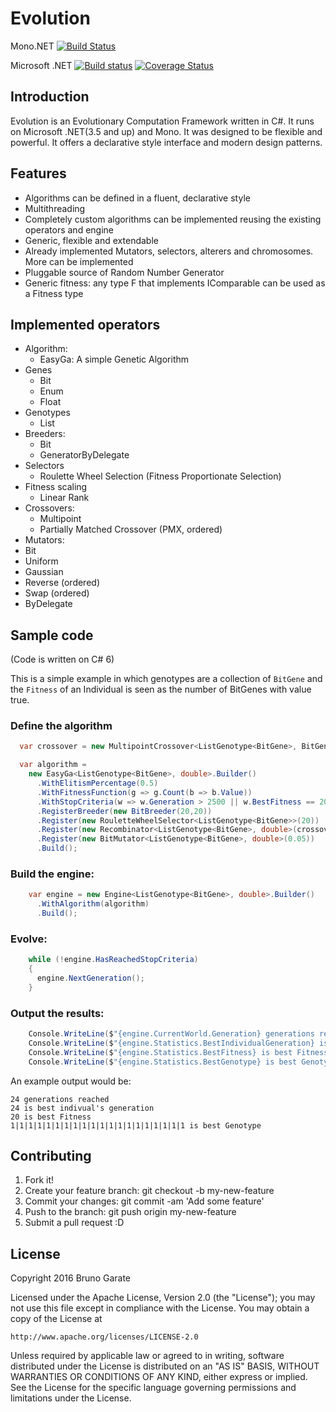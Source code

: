 # Evolution

Mono.NET [![Build Status](https://travis-ci.org/bgarate/Evolution.svg?branch=master)](https://travis-ci.org/bgarate/Evolution)

Microsoft .NET [![Build status](https://ci.appveyor.com/api/projects/status/uhabegnl9qrlo2ma?svg=true)](https://ci.appveyor.com/project/bgarate/evolution) [![Coverage Status](https://coveralls.io/repos/github/bgarate/Evolution/badge.svg?branch=master)](https://coveralls.io/github/bgarate/Evolution?branch=master)

## Introduction

Evolution is an Evolutionary Computation Framework written in C#. It runs on Microsoft .NET(3.5 and up) and Mono. It was designed to be flexible and powerful. It offers a declarative style interface and modern design patterns.

## Features

- Algorithms can be defined in a fluent, declarative style
- Multithreading
- Completely custom algorithms can be implemented reusing the existing operators and engine
- Generic, flexible and extendable
- Already implemented Mutators, selectors, alterers and chromosomes. More can be implemented
- Pluggable source of Random Number Generator
- Generic fitness: any type F that implements IComparable<F> can be used as a Fitness type

## Implemented operators

- Algorithm:
  - EasyGa: A simple Genetic Algorithm
- Genes
  - Bit
  - Enum
  - Float
- Genotypes
  - List
- Breeders:
  - Bit
  - GeneratorByDelegate
- Selectors
  - Roulette Wheel Selection (Fitness Proportionate Selection)
- Fitness scaling
  - Linear Rank
- Crossovers:
  - Multipoint
  - Partially Matched Crossover (PMX, ordered)
- Mutators:
 - Bit
 - Uniform
 - Gaussian
 - Reverse (ordered)
 - Swap (ordered)
 - ByDelegate
 
## Sample code
(Code is written on C# 6)

This is a simple example in which genotypes are a collection of `BitGene` and the `Fitness` of an Individual is seen as the number of BitGenes with value true.

### Define the algorithm

````c#
  var crossover = new MultipointCrossover<ListGenotype<BitGene>, BitGene, double>(1);

  var algorithm =
    new EasyGa<ListGenotype<BitGene>, double>.Builder()
      .WithElitismPercentage(0.5)
      .WithFitnessFunction(g => g.Count(b => b.Value))
      .WithStopCriteria(w => w.Generation > 2500 || w.BestFitness == 20)
      .RegisterBreeder(new BitBreeder(20,20))
      .Register(new RouletteWheelSelector<ListGenotype<BitGene>>(20))
      .Register(new Recombinator<ListGenotype<BitGene>, double>(crossover, 2, 10,Recombinator<ListGenotype<BitGene>, double>.RecombinatioNumberType.Absolute))
      .Register(new BitMutator<ListGenotype<BitGene>, double>(0.05))
      .Build();
  ````
  
### Build the engine:  

````c#
    var engine = new Engine<ListGenotype<BitGene>, double>.Builder()
      .WithAlgorithm(algorithm)
      .Build();
  ````
  
### Evolve:  

````c#
    while (!engine.HasReachedStopCriteria)
    {
      engine.NextGeneration();
    }
  ````
  
### Output the results:  

````c#
    Console.WriteLine($"{engine.CurrentWorld.Generation} generations reached");
    Console.WriteLine($"{engine.Statistics.BestIndividualGeneration} is best indivual's generation");
    Console.WriteLine($"{engine.Statistics.BestFitness} is best Fitness");
    Console.WriteLine($"{engine.Statistics.BestGenotype} is best Genotype");
````

An example output would be:

````
24 generations reached
24 is best indivual's generation
20 is best Fitness
1|1|1|1|1|1|1|1|1|1|1|1|1|1|1|1|1|1|1|1 is best Genotype
````

## Contributing

1. Fork it!
2. Create your feature branch: git checkout -b my-new-feature
3. Commit your changes: git commit -am 'Add some feature'
4. Push to the branch: git push origin my-new-feature
5. Submit a pull request :D

## License

Copyright 2016 Bruno Garate

Licensed under the Apache License, Version 2.0 (the "License");
you may not use this file except in compliance with the License.
You may obtain a copy of the License at

    http://www.apache.org/licenses/LICENSE-2.0

Unless required by applicable law or agreed to in writing, software
distributed under the License is distributed on an "AS IS" BASIS,
WITHOUT WARRANTIES OR CONDITIONS OF ANY KIND, either express or implied.
See the License for the specific language governing permissions and
limitations under the License.
